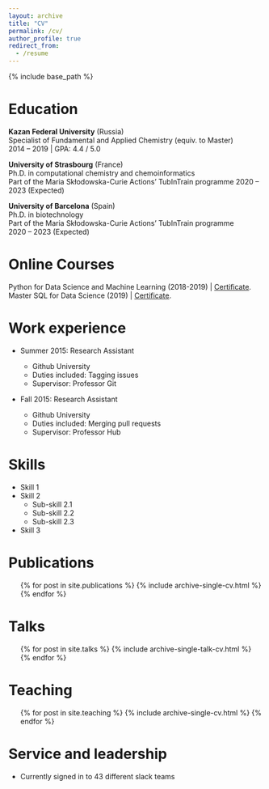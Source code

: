 ```yaml
---
layout: archive
title: "CV"
permalink: /cv/
author_profile: true
redirect_from:
  - /resume
---
```


{% include base_path %}

Education
======

**Kazan Federal University** (Russia)  
Specialist of Fundamental and Applied Chemistry (equiv. to Master)  
2014 – 2019 | GPA: 4.4 / 5.0

**University of Strasbourg** (France)  
Ph.D. in computational chemistry and chemoinformatics  
Part of the Maria Skłodowska-Curie Actions’ TubInTrain programme
2020 – 2023 (Expected)

**University of Barcelona** (Spain)  
Ph.D. in biotechnology  
Part of the Maria Skłodowska-Curie Actions’ TubInTrain programme  
2020 – 2023 (Expected)

Online Courses
======
Python for Data Science and Machine Learning (2018-2019) | [Certificate](https://www.udemy.com/certificate/UC-CMMUU55W/).  
Master SQL for Data Science (2019) | [Certificate](https://www.udemy.com/certificate/UC-1TS61ULN/).


Work experience
======
* Summer 2015: Research Assistant
  * Github University
  * Duties included: Tagging issues
  * Supervisor: Professor Git

* Fall 2015: Research Assistant
  * Github University
  * Duties included: Merging pull requests
  * Supervisor: Professor Hub
  
Skills
======
* Skill 1
* Skill 2
  * Sub-skill 2.1
  * Sub-skill 2.2
  * Sub-skill 2.3
* Skill 3

Publications
======
  <ul>{% for post in site.publications %}
    {% include archive-single-cv.html %}
  {% endfor %}</ul>
  
Talks
======
  <ul>{% for post in site.talks %}
    {% include archive-single-talk-cv.html %}
  {% endfor %}</ul>
  
Teaching
======
  <ul>{% for post in site.teaching %}
    {% include archive-single-cv.html %}
  {% endfor %}</ul>
  
Service and leadership
======
* Currently signed in to 43 different slack teams
